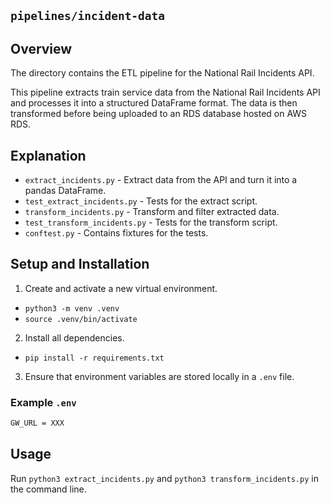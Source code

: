 ## `pipelines/incident-data`

## Overview
The directory contains the ETL pipeline for the National Rail Incidents API.

This pipeline extracts train service data from the National Rail Incidents API and processes it into a structured DataFrame format. The data is then transformed before being uploaded to an RDS database hosted on AWS RDS.

## Explanation
- `extract_incidents.py` - Extract data from the API and turn it into a pandas DataFrame.
- `test_extract_incidents.py` - Tests for the extract script.
- `transform_incidents.py` - Transform and filter extracted data.
- `test_transform_incidents.py` - Tests for the transform script.
- `conftest.py` - Contains fixtures for the tests.


## Setup and Installation
1. Create and activate a new virtual environment.
- `python3 -m venv .venv`
- `source .venv/bin/activate`
2. Install all dependencies.
- `pip install -r requirements.txt`
3. Ensure that environment variables are stored locally in a `.env` file.

### Example `.env`
```bash
GW_URL = XXX
```

## Usage
Run `python3 extract_incidents.py` and `python3 transform_incidents.py` in the command line.